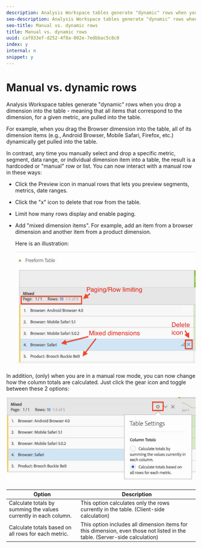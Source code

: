 ```yaml
---
description: Analysis Workspace tables generate "dynamic" rows when you drop a dimension into the table - meaning that all items that correspond to the dimension, for a given metric, are pulled into the table.
seo-description: Analysis Workspace tables generate "dynamic" rows when you drop a dimension into the table - meaning that all items that correspond to the dimension, for a given metric, are pulled into the table.
seo-title: Manual vs. dynamic rows
title: Manual vs. dynamic rows
uuid: caf033ef-d252-4f8a-802e-7edbbac5c8c0
index: y
internal: n
snippet: y
---
```


# Manual vs. dynamic rows

Analysis Workspace tables generate "dynamic" rows when you drop a dimension into the table - meaning that all items that correspond to the dimension, for a given metric, are pulled into the table.

 For example, when you drag the Browser dimension into the table, all of its dimension items (e.g., Android Browser, Mobile Safari, Firefox, etc.) dynamically get pulled into the table.

In contrast, any time you manually select and drop a specific metric, segment, data range, or individual dimension item into a table, the result is a hardcoded or "manual" row or list. You can now interact with a manual row in these ways:

* Click the Preview icon in manual rows that lets you preview segments, metrics, date ranges. 
* Click the "x" icon to delete that row from the table. 
* Limit how many rows display and enable paging. 
* Add "mixed dimension items". For example, add an item from a browser dimension and another item from a product dimension.

  Here is an illustration:

  ![](assets/static_rows.png)

In addition, (only) when you are in a manual row mode, you can now change how the column totals are calculated. Just click the gear icon and toggle between these 2 options:

![](assets/column-totals.png)

|  Option  | Description  |
|---|---|
|  Calculate totals by summing the values currently in each column.  | This option calculates only the rows currently in the table. (Client-side calculation)  |
|  Calculate totals based on all rows for each metric.  | This option includes all dimension items for this dimension, even those not listed in the table. (Server-side calculation)  |

